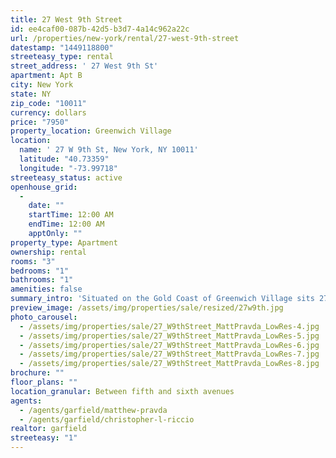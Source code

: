```yaml
---
title: 27 West 9th Street
id: ee4caf00-087b-42d5-b3d7-4a14c962a22c
url: /properties/new-york/rental/27-west-9th-street
datestamp: "1449118800"
streeteasy_type: rental
street_address: ' 27 West 9th St'
apartment: Apt B
city: New York
state: NY
zip_code: "10011"
currency: dollars
price: "7950"
property_location: Greenwich Village
location:
  name: ' 27 W 9th St, New York, NY 10011'
  latitude: "40.73359"
  longitude: "-73.99718"
streeteasy_status: active
openhouse_grid:
  - 
    date: ""
    startTime: 12:00 AM
    endTime: 12:00 AM
    apptOnly: ""
property_type: Apartment
ownership: rental
rooms: "3"
bedrooms: "1"
bathrooms: "1"
amenities: false
summary_intro: 'Situated on the Gold Coast of Greenwich Village sits 27 West 9th Street a well-appointed Italianate townhouse. The full parlor floor apartment boasts 14 ceilings and beautiful detail throughout. The sun-filled home has floor to ceiling windows in the front and the rear bedroom sits over a quiet garden that backs up on private townhouses. 27 West 9th Street is steps from Washington Square Park, public transportation, and every amenity downtown New York has to offer. '
preview_image: /assets/img/properties/sale/resized/27w9th.jpg
photo_carousel:
  - /assets/img/properties/sale/27_W9thStreet_MattPravda_LowRes-4.jpg
  - /assets/img/properties/sale/27_W9thStreet_MattPravda_LowRes-5.jpg
  - /assets/img/properties/sale/27_W9thStreet_MattPravda_LowRes-6.jpg
  - /assets/img/properties/sale/27_W9thStreet_MattPravda_LowRes-7.jpg
  - /assets/img/properties/sale/27_W9thStreet_MattPravda_LowRes-8.jpg
brochure: ""
floor_plans: ""
location_granular: Between fifth and sixth avenues
agents:
  - /agents/garfield/matthew-pravda
  - /agents/garfield/christopher-l-riccio
realtor: garfield
streeteasy: "1"
---
```


